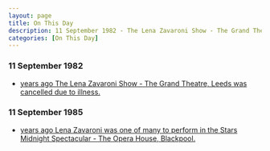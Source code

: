 ```yaml
---
layout: page
title: On This Day
description: 11 September 1982 - The Lena Zavaroni Show - The Grand Theatre, Leeds was cancelled due to illness. 11 September 1985 - Lena Zavaroni was one of many to perform in the Stars Midnight Spectacular - The Opera House, Blackpool.
categories: [On This Day]
---
```


### 11 September 1982
* [<span id="age1"></span> years ago The Lena Zavaroni Show - The Grand Theatre, Leeds was cancelled due to illness.](/theatre/the%20grand%20theatre%20leeds/1982/09/11/the-lena-zavaroni-show.html)

### 11 September 1985
* [<span id="age2"></span> years ago Lena Zavaroni was one of many to perform in the Stars Midnight Spectacular - The Opera House, Blackpool.](/theatre/blackpool%20opera%20house/1985/09/11/stars-midnight-spectacular.html)

<!-- Script for calculating number of years ago -->
<script>
var dob = '19820911';
var year = Number(dob.substr(0, 4));
var month = Number(dob.substr(4, 2)) - 1;
var day = Number(dob.substr(6, 2));
var today = new Date();
var age1 = today.getFullYear() - year;
if (today.getMonth() < month || (today.getMonth() == month && today.getDate() < day)) {
age1--;
}
document.getElementById("age1").innerHTML=age1;

var dob = '19850911';
var year = Number(dob.substr(0, 4));
var month = Number(dob.substr(4, 2)) - 1;
var day = Number(dob.substr(6, 2));
var today = new Date();
var age2 = today.getFullYear() - year;
if (today.getMonth() < month || (today.getMonth() == month && today.getDate() < day)) {
age2--;
}
document.getElementById("age2").innerHTML=age2;
</script>


